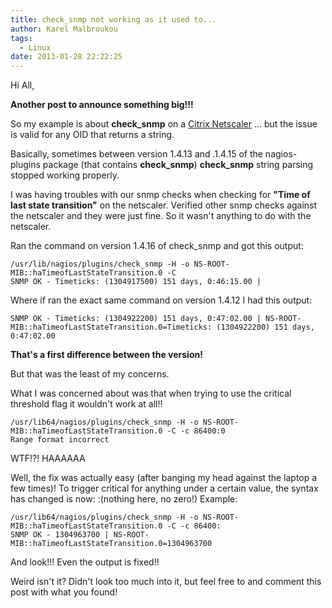 ```yaml
---
title: check_snmp not working as it used to...
author: Karel Malbroukou
tags:
  - Linux
date: 2013-01-28 22:22:25
---
```


Hi All,

**Another post to announce something big!!!**

So my example is about **check_snmp** on a [Citrix Netscaler](http://www.citrix.com/products/netscaler-application-delivery-controller/overview.html) ... but the issue is valid for any OID that returns a string.

Basically, sometimes between version 1.4.13 and .1.4.15 of the nagios-plugins package (that contains **check_snmp**) **check_snmp** string parsing stopped working properly.

I was having troubles with our snmp checks when checking for **"Time of last state transition"** on the netscaler.
Verified other snmp checks against the netscaler and they were just fine.
So it wasn't anything to do with the netscaler.

Ran the command on version 1.4.16 of check_snmp and got this output:
```
/usr/lib/nagios/plugins/check_snmp -H -o NS-ROOT-MIB::haTimeofLastStateTransition.0 -C
SNMP OK - Timeticks: (1304917500) 151 days, 0:46:15.00 |
```

Where if ran the exact same command on version 1.4.12 I had this output:
```
SNMP OK - Timeticks: (1304922200) 151 days, 0:47:02.00 | NS-ROOT-MIB::haTimeofLastStateTransition.0=Timeticks: (1304922200) 151 days, 0:47:02.00
```
**That's a first difference between the version!**

But that was the least of my concerns.

What I was concerned about was that when trying to use the critical threshold flag it wouldn't work at all!!
```
/usr/lib64/nagios/plugins/check_snmp -H -o NS-ROOT-MIB::haTimeofLastStateTransition.0 -C -c 86400:0
Range format incorrect
```
WTF!?! HAAAAAA

Well, the fix was actually easy (after banging my head against the laptop a few times)!
To trigger critical for anything under a certain value, the syntax has changed is now: :(nothing here, no zero!)
Example:
```
/usr/lib64/nagios/plugins/check_snmp -H -o NS-ROOT-MIB::haTimeofLastStateTransition.0 -C -c 86400:
SNMP OK - 1304963700 | NS-ROOT-MIB::haTimeofLastStateTransition.0=1304963700
```

And look!!! Even the output is fixed!!

Weird isn't it?
Didn't look too much into it, but feel free to and comment this post with what you found!
